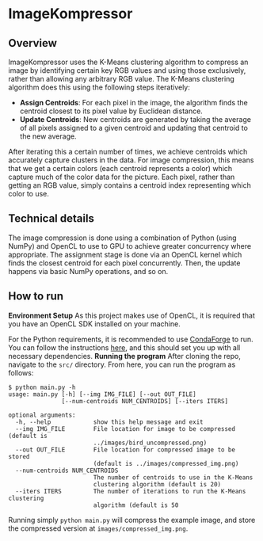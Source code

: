 # ImageKompressor
## Overview
ImageKompressor uses the K-Means clustering algorithm to compress an image by identifying certain key RGB values and using those exclusively, rather than allowing any arbitrary RGB value. The K-Means clustering algorithm does this using the following steps iteratively: 

* __Assign Centroids__: For each pixel in the image, the algorithm finds the centroid closest to its pixel value by Euclidean distance. 
* __Update Centroids__: New centroids are generated by taking the average of all pixels assigned to a given centroid and updating that centroid to the new average.

After iterating this a certain number of times, we achieve centroids which accurately capture clusters in the data. For image compression, this means that we get a certain colors (each centroid represents a color) which capture much of the color data for the picture. Each pixel, rather than getting an RGB value, simply contains a centroid index representing which color to use.
## Technical details
The image compression is done using a combination of Python (using NumPy) and OpenCL to use to GPU to achieve greater concurrency where appropriate. The assignment stage is done via an OpenCL kernel which finds the closest centroid for each pixel concurrently. Then, the update happens via basic NumPy operations, and so on. 
## How to run
__Environment Setup__
As this project makes use of OpenCL, it is required that you have an OpenCL SDK installed on your machine.

For the Python requirements, it is recommended to use [CondaForge](https://conda-forge.org/) to run. You can follow the instructions [here](https://documen.tician.de/pyopencl/misc.html), and this should set you up with all necessary dependencies.
__Running the program__
After cloning the repo, navigate to the `src/` directory. From here, you can run the program as follows:
```
$ python main.py -h
usage: main.py [-h] [--img IMG_FILE] [--out OUT_FILE]
               [--num-centroids NUM_CENTROIDS] [--iters ITERS]

optional arguments:
  -h, --help            show this help message and exit
  --img IMG_FILE        File location for image to be compressed (default is
                        ../images/bird_uncompressed.png)
  --out OUT_FILE        File location for compressed image to be stored
                        (default is ../images/compressed_img.png)
  --num-centroids NUM_CENTROIDS
                        The number of centroids to use in the K-Means
                        clustering algorithm (default is 20)
  --iters ITERS         The number of iterations to run the K-Means clustering
                        algorithm (default is 50
```
Running simply `python main.py` will compress the example image, and store the compressed version at `images/compressed_img.png`.



